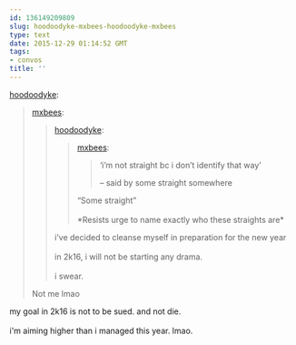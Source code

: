 ```yaml
---
id: 136149209809
slug: hoodoodyke-mxbees-hoodoodyke-mxbees
type: text
date: 2015-12-29 01:14:52 GMT
tags:
- convos
title: ''
---
```

<p><a class="tumblr_blog" href="http://hoodoodyke.tumblr.com/post/136143306229">hoodoodyke</a>:</p>
<blockquote>
<p><a class="tumblr_blog" href="http://mxbees.tumblr.com/post/136077196979">mxbees</a>:</p>
<blockquote>
<p><a class="tumblr_blog" href="http://hoodoodyke.tumblr.com/post/136075456224">hoodoodyke</a>:</p>
<blockquote>
<p><a class="tumblr_blog" href="http://mxbees.tumblr.com/post/136074306519">mxbees</a>:</p>
<blockquote>
<p>‘i’m not straight bc i don’t identify that way’</p>

<p>– said by some straight somewhere</p>
</blockquote>
<p>“Some straight”<br><br>*Resists urge to name exactly who these straights are*</p>
</blockquote>
<p>i’ve decided to cleanse myself in preparation for the new year<br><br>in 2k16, i will not be starting any drama.<br><br>i swear.</p>
</blockquote>
<p>Not me lmao</p>
</blockquote>

<p>my goal in 2k16 is not to be sued. and not die. <br/><br/>i'm aiming higher than i managed this year. lmao.</p>